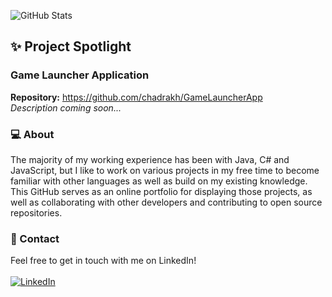 ![GitHub Stats](https://github-readme-stats.vercel.app/api?username=chadrakh&count_private=true&show_icons=true&theme=onedark&custom_title=Chadrak's&nbsp;GitHub&nbsp;Profile&bg_color=0d1117&icon_color=61DAFB&text_color=ffffff&title_color=ffffff)
<!--
Deploying personal Vercel instance for hosting GitHub Stats
[Link:] https://github.com/anuraghazra/github-readme-stats#deploy-on-your-own-vercel-instance
-->

## ✨ Project Spotlight
### Game Launcher Application
<b>Repository:</b> https://github.com/chadrakh/GameLauncherApp
<br>
<i>Description coming soon...</i>

### 💻 About
The majority of my working experience has been with Java, C# and JavaScript, but I like to work on various projects in my free time to become familiar with other languages as well as build on my existing knowledge. This GitHub serves as an online portfolio for displaying those projects, as well as collaborating with other developers and contributing to open source repositories.

### 📧 Contact
Feel free to get in touch with me on LinkedIn!
<br /><br />
[![LinkedIn](https://img.shields.io/badge/LinkedIn-20232A.svg?style=for-the-badge&logo=Instagram&logoColor=0077B5)](https://www.linkedin.com/in/chadrakholondo/)

<!--
Tech Stack Icons

[![JavaScript](https://img.shields.io/badge/JavaScript-20232A?style=for-the-badge&logo=javascript&logoColor=F7DF1E)](https://github.com/chadrakh?tab=repositories&q=&type=&language=javascript&sort=)
[![React JS](https://img.shields.io/badge/React-20232A?style=for-the-badge&logo=react&logoColor=61DAFB)](https://github.com/chadrakh?tab=repositories&q=&type=&language=javascript&sort=)
[![Java](https://img.shields.io/badge/Java-20232A?style=for-the-badge&logo=java&logoColor=white)](https://github.com/chadrakh?tab=repositories&q=&type=&language=java&sort=)
[![C#](https://img.shields.io/badge/C%23-20232A?style=for-the-badge&logo=c-sharp&logoColor=white)](https://github.com/chadrakh?tab=repositories&q=&type=&language=c%23&sort=)
-->

<!-- 
Stats & Badges

[Stats:] https://github.com/anuraghazra/github-readme-stats

[Badges:]
https://github.com/alexandresanlim/Badges4-README.md-Profile
https://github.com/Ileriayo/markdown-badges
https://dev.to/envoy_/150-badges-for-github-pnk
-->
